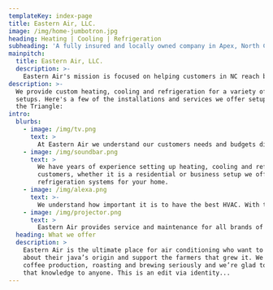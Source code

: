 ```yaml
---
templateKey: index-page
title: Eastern Air, LLC.
image: /img/home-jumbotron.jpg
heading: Heating | Cooling | Refrigeration
subheading: 'A fully insured and locally owned company in Apex, North Carolina specializing in heating, cooling and refrigeration installations.'
mainpitch:
  title: Eastern Air, LLC.
  description: >-
    Eastern Air's mission is focused on helping customers in NC reach budget friendly solutions to their HVAC needs. We are cerified mechanical(#34073), electrical(#33032), and refrigeration(#4742c) professionals. Based out of Apex, NC with twenty-five plus years in the HVAC/R industry and third generation in the field we have the experience for all your air conditioning needs!
description: >-
  We provide custom heating, cooling and refrigeration for a variety of home
  setups. Here's a few of the installations and services we offer setup for our customers in
  the Triangle:
intro:
  blurbs:
    - image: /img/tv.png
      text: >
        At Eastern Air we understand our customers needs and budgets differ and will work with you to find the best solution to the opportunity at hand.
    - image: /img/soundbar.png
      text: >
        We have years of experience setting up heating, cooling and refrigeration systems and for our
        customers, whether it is a residential or business setup we offer the best heating, cooling or
        refrigeration systems for your home.
    - image: /img/alexa.png
      text: >-
        We understand how important it is to have the best HVAC. With today’s indoor air quality concerns we also offer several products for home or business to reduce contaminants in the air circulating inside.
    - image: /img/projector.png
      text: >
        Eastern Air provides service and maintenance for all brands of equipment in both residential and commercial applications. We have a 91/100 score on BuildZoom.
  heading: What we offer
  description: >
    Eastern Air is the ultimate place for air conditioning who want to learn
    about their java’s origin and support the farmers that grew it. We take
    coffee production, roasting and brewing seriously and we’re glad to pass
    that knowledge to anyone. This is an edit via identity...
---
```

